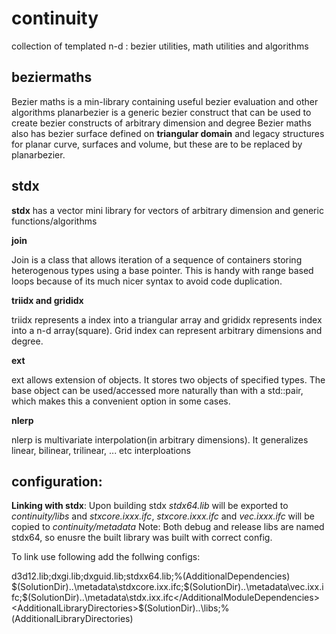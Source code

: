 # continuity
 collection of templated n-d : bezier utilities, math utilities and algorithms
 
## beziermaths

Bezier maths is a min-library containing useful bezier evaluation and other algorithms
planarbezier is a generic bezier construct that can be used to create bezier constructs of arbitrary dimension and degree
Bezier maths also has bezier surface defined on **triangular domain** and legacy structures for planar curve, surfaces and volume, but these are to be replaced by planarbezier.

## stdx

**stdx** has a vector mini library for vectors of arbitrary dimension and generic functions/algorithms

**join**

Join is a class that allows iteration of a sequence of containers storing heterogenous types using a base pointer. This is handy with range based loops because of its much nicer syntax to avoid code duplication.

**triidx and grididx**

triidx represents a index into a triangular array and grididx represents index into a n-d array(square). Grid index can represent arbitrary dimensions and degree.

**ext**

ext allows extension of objects. It stores two objects of specified types. The base object can be used/accessed more naturally than with a std::pair, which makes this a convenient option in some cases.

**nlerp**

nlerp is multivariate interpolation(in arbitrary dimensions). It generalizes linear, bilinear, trilinear, ... etc interploations


## configuration:

**Linking with stdx**:
Upon building stdx *stdx64.lib* will be exported to *continuity/libs* and *stxcore.ixxx.ifc*, *stxcore.ixxx.ifc* and *vec.ixxx.ifc* will be copied to *continuity/metadata*
Note: Both debug and release libs are named stdx64, so enusre the built library was built with correct config.

To link use following add the follwing configs:

<AdditionalDependencies>d3d12.lib;dxgi.lib;dxguid.lib;stdxx64.lib;%(AdditionalDependencies)</AdditionalDependencies>
<AdditionalModuleDependencies>$(SolutionDir)..\metadata\stdxcore.ixx.ifc;$(SolutionDir)..\metadata\vec.ixx.ifc;$(SolutionDir)..\metadata\stdx.ixx.ifc</AdditionalModuleDependencies>
<AdditionalLibraryDirectories>$(SolutionDir)\..\libs;%(AdditionalLibraryDirectories)</AdditionalLibraryDirectories>